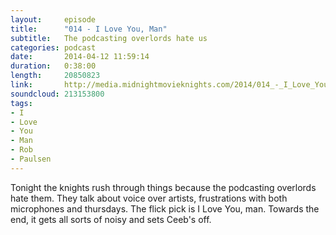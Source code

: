 ```yaml
---
layout:     episode
title:      "014 - I Love You, Man"
subtitle:   The podcasting overlords hate us
categories: podcast
date:       2014-04-12 11:59:14
duration:   0:38:00
length:     20850823
link:       http://media.midnightmovieknights.com/2014/014_-_I_Love_You_Man.m4a
soundcloud: 213153800
tags:
- I
- Love
- You
- Man
- Rob
- Paulsen
---
```

Tonight the knights rush through things because the podcasting overlords hate them. They talk about voice over artists, frustrations with both microphones and thursdays. The flick pick is I Love You, man. Towards the end, it gets all sorts of noisy and sets Ceeb's off.